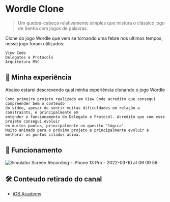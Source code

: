 # Wordle Clone
> Um quebra-cabeça relativamente simples que mistura o clássico jogo de Senha com jogos de palavras.


Clone do jogo Wordle que vem se tornando uma febre nos ultimos tempos, nesse jogo foram utilizados:
```
View Code
Delegates e Protocols
Arquitetura MVC
```

## 📝 Minha experiência
Abaixo estarei descrevendo qual minha experiência clonando o jogo Wordle
```
Como primeiro projeto realizado em View Code acredito que consegui compreender bem o conteúdo 
do vídeo, apesar de sentir muitas dificuldades em relação a constraints, e principalmente em 
entender o funcionamento do Delegate e Protocol. Acredito que com esse projeto consegui evoluir 
em muitos pontos, principalmente no quesito 'lógica'.
Muito animado para o próximo projeto e principalmente evoluir e melhorar os pontos citados acima.
```

## 📱 Funcionamento

![Simulator Screen Recording - iPhone 13 Pro - 2022-03-10 at 09 09 59](https://user-images.githubusercontent.com/54004461/157658918-f7246629-cf03-4fe2-a168-3dd73b77236f.gif)

## 🛠️ Conteudo retirado do canal

* [iOS Academy](https://www.youtube.com/channel/UCnksRRifsSCGUZpQukUKAyg)

